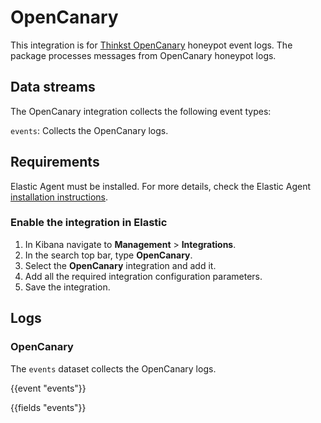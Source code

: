 # OpenCanary

This integration is for [Thinkst OpenCanary](https://github.com/thinkst/opencanary) honeypot event logs. The package processes messages from OpenCanary honeypot logs.

## Data streams

The OpenCanary integration collects the following event types:

`events`: Collects the OpenCanary logs.

## Requirements

Elastic Agent must be installed. For more details, check the Elastic Agent [installation instructions](docs-content://reference/fleet/install-elastic-agents.md).

### Enable the integration in Elastic

1. In Kibana navigate to **Management** > **Integrations**.
2. In the search top bar, type **OpenCanary**.
3. Select the **OpenCanary** integration and add it.
4. Add all the required integration configuration parameters.
5. Save the integration.

## Logs

### OpenCanary

The `events` dataset collects the OpenCanary logs.

{{event "events"}}

{{fields "events"}}
